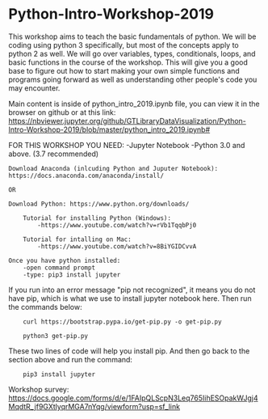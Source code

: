 # Python-Intro-Workshop-2019

This workshop aims to teach the basic fundamentals of python. We will be coding using python 3 specifically, but most of the concepts apply to python 2 as well. We will go over variables, types, conditionals, loops, and basic functions in the course of the workshop. This will give you a good base to figure out how to start making your own simple functions and programs going forward as well as understanding other people's code you may encounter. 


Main content is inside of python_intro_2019.ipynb file, you can view it in the browser on github or at this link:
https://nbviewer.jupyter.org/github/GTLibraryDataVisualization/Python-Intro-Workshop-2019/blob/master/python_intro_2019.ipynb#

FOR THIS WORKSHOP YOU NEED:
    -Jupyter Notebook
    -Python 3.0 and above. (3.7 recommended)

    Download Anaconda (inlcuding Python and Juputer Notebook): https://docs.anaconda.com/anaconda/install/
    
    OR
    
    Download Python: https://www.python.org/downloads/ 
    
        Tutorial for installing Python (Windows):
            -https://www.youtube.com/watch?v=rVb1TqqbPj0

        Tutorial for intalling on Mac:
            -https://www.youtube.com/watch?v=8BiYGIDCvvA

    Once you have python installed:
        -open command prompt
        -type: pip3 install jupyter 
   
If you run into an error message "pip not recognized", it means you do not have pip, which is what we use to install jupyter notebook here. Then run the commands below:

        curl https://bootstrap.pypa.io/get-pip.py -o get-pip.py
        
        python3 get-pip.py
        
These two lines of code will help you install pip. And then go back to the section above and run the command:
        
        pip3 install jupyter


Workshop survey: https://docs.google.com/forms/d/e/1FAIpQLScpN3Leq765IihESOpakWJgj4MqdtR_jf9GXtlyqrMGA7nYqg/viewform?usp=sf_link

